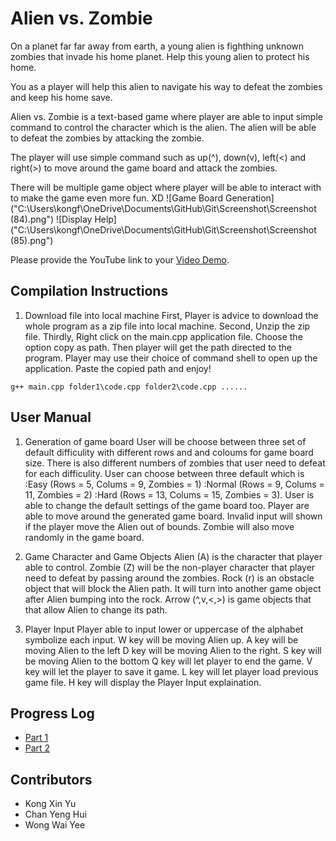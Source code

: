 # Alien vs. Zombie

On a planet far far away from earth, a young alien is fighthing unknown zombies that invade his home planet. Help this young alien to protect his home.

You as a player will help this alien to navigate his way to defeat the zombies and keep his home save.

Alien vs. Zombie is a text-based game where player are able to input simple command to control the character which is the alien. The alien will be able to defeat the zombies by attacking the zombie.

The player will use simple command such as up(^), down(v), left(<) and right(>) to move around the game board and attack the zombies.

There will be multiple game object where player will be able to interact with to make the game even more fun. XD
![Game Board Generation]("C:\Users\kongf\OneDrive\Documents\GitHub\Git\Screenshot\Screenshot (84).png")
![Display Help]("C:\Users\kongf\OneDrive\Documents\GitHub\Git\Screenshot\Screenshot (85).png")


Please provide the YouTube link to your [Video Demo](https://youtu.be/x4x--XBjtP4).

## Compilation Instructions

1. Download file into local machine
First, Player is advice to download the whole program as a zip file into local machine.
Second, Unzip the zip file.
Thirdly, Right click on the main.cpp application file.
Choose the option copy as path. Then player will get the path directed to the program.
Player may use their choice of command shell to open up the application.
Paste the copied path and enjoy!

```
g++ main.cpp folder1\code.cpp folder2\code.cpp ......
```

## User Manual

1. Generation of game board
User will be choose between three set of default difficulity with different rows and and coloums for game board size. There is also different numbers of zombies that user need to defeat for each difficulity. 
User can choose between three default which is 
:Easy (Rows = 5, Colums = 9, Zombies = 1)
:Normal (Rows = 9, Colums = 11, Zombies = 2) 
:Hard (Rows = 13, Colums = 15, Zombies = 3). 
User is able to change the default settings of the game board too. 
Player are able to move around the generated game board. Invalid input will shown if the player move the Alien out of bounds. Zombie will also move randomly in the game board.

2. Game Character and Game Objects
Alien (A) is the character that player able to control.
Zombie (Z) will be the non-player character that player need to defeat by passing around the zombies.
Rock (r) is an obstacle object that will block the Alien path. It will turn into another game object after Alien bumping into the rock.
Arrow (^,v,<,>) is game objects that that allow Alien to change its path.

3. Player Input
Player able to input lower or uppercase of the alphabet symbolize each input.
W key will be moving Alien up.
A key will be moving Alien to the left
D key will be moving Alien to the right.
S key will be moving Alien to the bottom
Q key will let player to end the game.
V key will let the player to save it game.
L key will let player load previous game file.
H key will display the Player Input explaination.

## Progress Log

- [Part 1](PART1.md)
- [Part 2](PART2.md)

## Contributors

- Kong Xin Yu
- Chan Yeng Hui
- Wong Wai Yee


